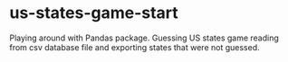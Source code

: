 # us-states-game-start

Playing around with Pandas package.
Guessing US states game reading from csv database file and exporting states that were not guessed.
